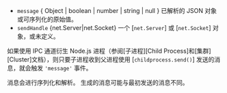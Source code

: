 <!-- YAML
added: v0.5.10
-->

* `message` { Object | boolean | number | string | null } 已解析的 JSON 对象或可序列化的原始值。
* `sendHandle` {net.Server|net.Socket} 一个 [`net.Server`] 或 [`net.Socket`] 对象，或未定义。

如果使用 IPC 通道衍生 Node.js 进程（参阅[子进程][Child Process]和[集群][Cluster]文档），则只要子进程收到父进程使用 [`childprocess.send()`] 发送的消息，就会触发 `'message'` 事件。

消息会进行序列化和解析。 
生成的消息可能与最初发送的消息不同。


